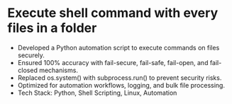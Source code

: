 # Execute shell command with every files in a folder
- Developed a Python automation script to execute commands on files securely.
- Ensured 100% accuracy with fail-secure, fail-safe, fail-open, and fail-closed mechanisms.
- Replaced os.system() with subprocess.run() to prevent security risks.
- Optimized for automation workflows, logging, and bulk file processing.
- Tech Stack: Python, Shell Scripting, Linux, Automation

